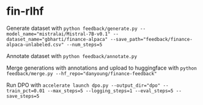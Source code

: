 # fin-rlhf

Generate dataset with ``python feedback/generate.py --model_name="mistralai/Mistral-7B-v0.1" --dataset_name="gbharti/finance-alpaca" --save_path="feedback/finance-alpaca-unlabeled.csv" --num_steps=5``

Annotate dataset with ``python feedback/annotate.py``

Merge generations with annotations and upload to huggingface with ``python feedback/merge.py --hf_repo="danyoung/finance-feedback"``

Run DPO with ``accelerate launch dpo.py --output_dir="dpo" --train_pct=0.01 --max_steps=5 --logging_steps=1 --eval_steps=5 --save_steps=5``
